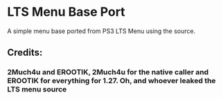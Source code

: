 # LTS Menu Base Port
A simple menu base ported from PS3 LTS Menu using the source.


## Credits:
### 2Much4u and EROOTIK, 2Much4u for the native caller and EROOTIK for everything for 1.27. Oh, and whoever leaked the LTS menu source